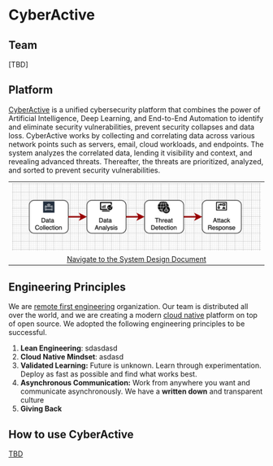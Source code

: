 # CyberActive

## Team  
[TBD]


## Platform 
[CyberActive](https://www.cyberactive.com) is a unified cybersecurity platform that combines the power of Artificial Intelligence, Deep Learning, and End-to-End Automation to identify and eliminate security vulnerabilities, prevent security collapses and data loss. CyberActive works by collecting and correlating data across various network points such as servers, email, cloud workloads, and endpoints. The system analyzes the correlated data, lending it visibility and context, and revealing advanced threats. Thereafter, the threats are prioritized, analyzed, and sorted to prevent security vulnerabilities.

<table width="256px">
  <tr>
    <td><img src="./docs/imgs/img-1-overview.png" /></td>
  </tr>
  <tr>
    <td align="center"><a href="./docs/system-design.md">Navigate to the System Design Document</a></td>
  </tr>
</table>


## Engineering Principles  
We are [remote first engineering](https://about.gitlab.com/company/culture/all-remote/guide/) organization. Our team is distributed all over the world, and we are creating a modern [cloud native](https://en.wikipedia.org/wiki/Cloud_native_computing) platform on top of open source. We adopted the following engineering principles to be successful.
  1. <b>Lean Engineering</b>: sdasdasd
  2. <b>Cloud Native Mindset</b>: asdasd    
  3. <b>Validated Learning:</b> Future is unknown. Learn through experimentation. Deploy as fast as possible and find what works best. 
  4. <b>Asynchronous Communication:</b> Work from anywhere you want and communicate asynchronously. We have a <b>written down</b> and transparent culture
  5. <b>Giving Back</b>


## How to use CyberActive  
[TBD]()

